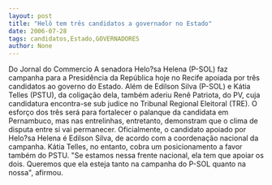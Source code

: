 ```yaml
---
layout: post
title: "Helô tem três candidatos a governador no Estado"
date: 2006-07-28
tags: candidatos,Estado,GOVERNADORES
author: None
---
```


Do Jornal do Commercio
A senadora Helo?sa Helena (P-SOL) faz campanha para a Presidência da República hoje no Recife apoiada por três candidatos ao governo do Estado. 
Além de Edilson Silva (P-SOL) e Kátia Telles (PSTU), da coligação dela, também aderiu Renê Patriota, do PV, cuja candidatura encontra-se sub judice no Tribunal Regional Eleitoral (TRE). 
O esforço dos três será para fortalecer o palanque da candidata em Pernambuco, mas nas entrelinhas, entretanto, demonstram que o clima de disputa entre si vai permanecer.
Oficialmente, o candidato apoiado por Helo?sa Helena é Edilson Silva, de acordo com a coordenação nacional da campanha. Kátia Telles, no entanto, cobra um posicionamento a favor também do PSTU. 
\"Se estamos nessa frente nacional, ela tem que apoiar os dois. Queremos que ela esteja tanto na campanha do P-SOL quanto na nossa\", afirmou. 